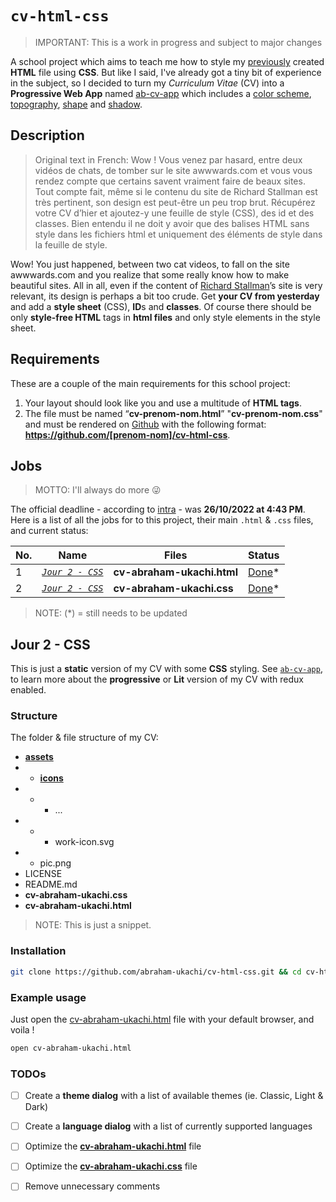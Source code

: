 # `cv-html-css`
> IMPORTANT: This is a work in progress and subject to major changes

A school project which aims to teach me  how to style my [previously](https://github.com/abraham-ukachi/cv-html) created **HTML** file using **CSS**. But like I said, I've already got a tiny bit of experience in the subject, so I decided to turn my *Curriculum Vitae* (CV) into a **Progressive Web App** named [ab-cv-app](https://github.com/abraham-ukachi/ab-cv-app) which includes a [color scheme](https://github.com/abraham-ukachi/ab-cv-app#Color-scheme), [topography](https://github.com/abraham-ukachi/ab-cv-app#Topogrphy), [shape](https://github.com/abraham-ukachi/ab-cv-app#Shape) and [shadow](https://github.com/abraham-ukachi/ab-cv-app#Shadow).


## Description
> Original text in French: Wow ! Vous venez par hasard, entre deux vidéos de chats, de tomber sur le site awwwards.com et vous vous rendez compte que certains savent vraiment faire de beaux sites. Tout compte fait, même si le contenu du site de Richard Stallman est très pertinent, son design est peut-être un peu trop brut. Récupérez votre CV d’hier et ajoutez-y une feuille de style (CSS), des id et des classes. Bien entendu il ne doit y avoir que des balises HTML sans style dans les fichiers html et uniquement des éléments de style dans la feuille de style.

Wow! You just happened, between two cat videos, to fall on the site awwwards.com and you realize that some really know how to make beautiful sites. All in all, even if the content of [Richard Stallman](https://stallman.org/)’s site is very relevant, its design is perhaps a bit too crude.
Get **your CV from yesterday** and add a **style sheet** (CSS), **ID**s and **classes**. Of course there should be only **style-free HTML** tags in **html files** and only style elements in the style sheet.

## Requirements

These are a couple of the main requirements for this school project:

1. Your layout should look like you and use a multitude of **HTML tags**.
2. The file must be named “**cv-prenom-nom.html**” "**cv-prenom-nom.css**" and must be rendered on [Github](https://github.com) with the following format: **https://github.com/[prenom-nom]/cv-html-css**.

## Jobs
> MOTTO: I'll always do more 😜

The official deadline - according to [intra](https://intra.laplateforme.io) - was **26/10/2022 at 4:43 PM**.
Here is a list of all the jobs for to this project, their main `.html` & `.css`  files, and current status:

| No. | Name | Files | Status |
| --- | ---- | ------ | ------ |
| 1 | [*`Jour 2 - CSS`*](#Jour-2---CSS) | **cv-abraham-ukachi.html** | [Done](./cv-abraham-ukachi.html)\* |
| 2 | [*`Jour 2 - CSS`*](#Jour-2---CSS) |  **cv-abraham-ukachi.css** | [Done](./cv-abraham-ukachi.css)\* |

> NOTE: (\*) = still needs to be updated


## Jour 2 - CSS

This is just a **static** version of my CV with some **CSS** styling. See [`ab-cv-app`](https://github.com/abraham-ukachi/ab-cv-app), to learn more about the **progressive** or **Lit** version of my CV with redux enabled.

### Structure

The folder & file structure of my CV:

- [**assets**](./assets/)
- - [**icons**](./assets/icons/)
- - * ...
- - * work-icon.svg
- - pic.png
- LICENSE
- README.md
- **cv-abraham-ukachi.css**
- **cv-abraham-ukachi.html**

> NOTE: This is just a snippet.

### Installation

```sh
git clone https://github.com/abraham-ukachi/cv-html-css.git && cd cv-html-css
```

### Example usage

Just open the [cv-abraham-ukachi.html](./cv-abraham-ukachi.html) file with your default browser, and voila !

```sh
open cv-abraham-ukachi.html
```

### TODOs

- [ ] Create a **theme dialog** with a list of available themes (ie. Classic, Light & Dark)
- [ ] Create a **language dialog** with a list of currently supported languages
- [ ] Optimize the [**cv-abraham-ukachi.html**](./cv-abraham-ukachi.html) file
- [ ] Optimize the [**cv-abraham-ukachi.css**](./cv-abraham-ukachi.css) file
- [ ] Remove unnecessary comments

